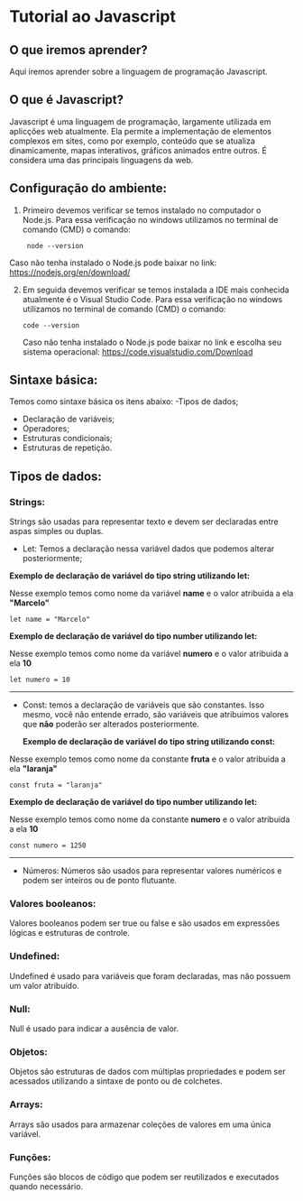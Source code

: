 # Tutorial ao Javascript

## O que iremos aprender?
Aqui iremos aprender sobre a linguagem de programação Javascript.

## O que é Javascript?
Javascript é uma linguagem de programação, largamente utilizada em aplicções web atualmente. Ela permite a implementação de elementos complexos em sites, como por exemplo, conteúdo que se atualiza dinamicamente, mapas interativos, gráficos animados entre outros. É considera uma das principais linguagens da web.

## Configuração do ambiente:

1. Primeiro devemos verificar se temos instalado no computador o Node.js. Para essa verificação no windows utilizamos no terminal de comando (CMD) o comando:
   ```
    node --version
   ```
  Caso não tenha instalado o Node.js pode baixar no link: https://nodejs.org/en/download/
  
2. Em seguida devemos verificar se temos instalada a IDE mais conhecida atualmente é o Visual Studio Code. Para essa verificação no windows utilizamos no terminal de comando (CMD) o comando:

   ```
   code --version
   ```
     Caso não tenha instalado o Node.js pode baixar no link e escolha seu sistema operacional:
   https://code.visualstudio.com/Download

## Sintaxe básica:

Temos como sintaxe básica os itens abaixo:
-Tipos de dados;
- Declaração de variáveis;
- Operadores;
- Estruturas condicionais;
- Estruturas de repetição.

## Tipos de dados:

### Strings:
Strings são usadas para representar texto e devem ser declaradas entre aspas simples ou duplas.

- Let: Temos a declaração nessa variável dados que podemos alterar posteriormente;

__Exemplo de declaração de variável do tipo string utilizando let:__

 Nesse exemplo temos como nome da variável **name** e o valor atribuida a ela **"Marcelo"**
 ```
let name = "Marcelo"
 ```

__Exemplo de declaração de variável do tipo number utilizando let:__

Nesse exemplo temos como nome da variável **numero** e o valor atribuida a ela **10**

 ```
let numero = 10
 ```
---
- Const: temos a declaração de variáveis que são constantes. Isso mesmo, você não entende errado, são variáveis que atribuimos valores que __não__ poderão ser alterados posteriormente.

     __Exemplo de declaração de variável do tipo string utilizando const:__

 Nesse exemplo temos como nome da constante **fruta** e o valor atribuida a ela **"laranja"**
 ```
const fruta = "laranja"
 ```
__Exemplo de declaração de variável do tipo number utilizando let:__

Nesse exemplo temos como nome da constante **numero** e o valor atribuida a ela **10**

 ```
const numero = 1250
 ```
---
- Números:
Números são usados para representar valores numéricos e podem ser inteiros ou de ponto flutuante.

### Valores booleanos:
Valores booleanos podem ser true ou false e são usados em expressões lógicas e estruturas de controle.

### Undefined:
Undefined é usado para variáveis que foram declaradas, mas não possuem um valor atribuído.

### Null:
Null é usado para indicar a ausência de valor.

### Objetos:
Objetos são estruturas de dados com múltiplas propriedades e podem ser acessados utilizando a sintaxe de ponto ou de colchetes.

### Arrays:
Arrays são usados para armazenar coleções de valores em uma única variável.

### Funções:
Funções são blocos de código que podem ser reutilizados e executados quando necessário.
